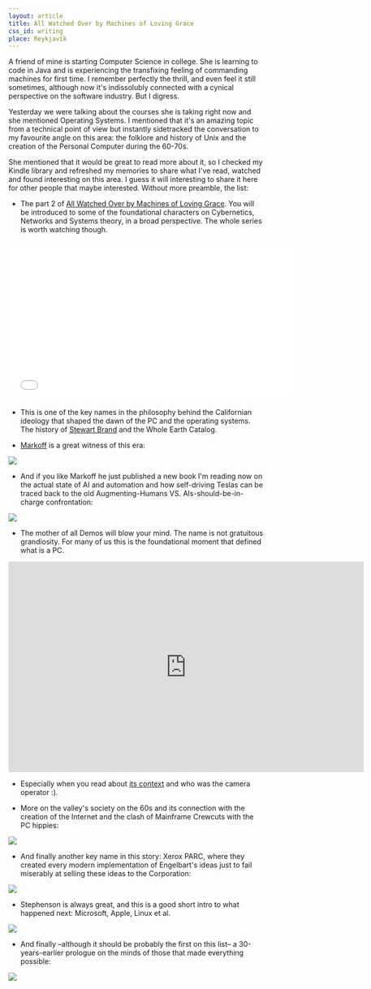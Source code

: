 ```yaml
---
layout: article
title: All Watched Over by Machines of Loving Grace
css_id: writing
place: Reykjavík
---
```


A friend of mine is starting Computer Science in college. She is learning to code in Java and is experiencing the transfixing feeling of commanding machines for first time. I remember perfectly the thrill, and even feel it still sometimes, although now it's indissolubly connected with a cynical perspective on the software industry. But I digress.

Yesterday we were talking about the courses she is taking right now and she mentioned Operating Systems. I mentioned that it's an amazing topic from a technical point of view but instantly sidetracked the conversation to my favourite angle on this area: the folklore and history of Unix and the creation of the Personal Computer during the 60-70s.

She mentioned that it would be great to read more about it, so I checked my Kindle library and refreshed my memories to share what I've read, watched and found interesting on this area. I guess it will interesting to share it here for other people that maybe interested. Without more preamble, the list:

- The part 2 of [All Watched Over by Machines of Loving Grace](http://www.wikiwand.com/en/All_Watched_Over_by_Machines_of_Loving_Grace_(TV_series)#/Part_2._.27The_Use_and_Abuse_of_Vegetational_Concepts.27). You will be introduced to some of the foundational characters on Cybernetics, Networks and Systems theory, in a broad perspective. The whole series is worth watching though.


<iframe frameborder="0" width="560" height="315" src="//www.dailymotion.com/embed/video/x2eagvn" allowfullscreen></iframe>


- This is one of the key names in the philosophy behind the Californian ideology that shaped the dawn of the PC and the operating systems. The history of [Stewart Brand](http://www.wikiwand.com/en/Stewart_Brand) and the Whole Earth Catalog.

- [Markoff](https://twitter.com/markoff) is a great witness of this era:

<a href="http://amzn.to/1QleUM0" target="_blank">
  <img src="http://images.amazon.com/images/P/B000OCXFYM.01._SCLZZZZZZZ_.jpg"/>
</a>

- And if you like Markoff he just published a new book I'm reading now on the actual state of AI and automation and how self-driving Teslas can be traced back to the old Augmenting-Humans VS. AIs-should-be-in-charge confrontation:

<a href="http://amzn.to/1SzsUkA" target="_blank">
  <img src="http://images.amazon.com/images/P/B00OP06CRG.01._SCLZZZZZZZ_.jpg"/>
</a>

- The mother of all Demos will blow your mind. The name is not gratuitous grandiosity. For many of us this is the foundational moment that defined what is a PC.

<iframe width="700" height="415" src="https://www.youtube.com/embed/yJDv-zdhzMY" frameborder="0" allowfullscreen></iframe>

- Especially when you read about [its context](https://en.m.wikipedia.org/wiki/The_Mother_of_All_Demos) and who was the camera operator :).

- More on the valley's society on the 60s and its connection with the creation of the Internet and the clash of Mainframe Crewcuts with the PC hippies:

<a href="http://amzn.to/1kBfhWk" target="_blank">
  <img src="http://images.amazon.com/images/P/B000FC0WP6.01._SCLZZZZZZZ_.jpg"/>
</a>


- And finally another key name in this story: Xerox PARC, where they created every modern implementation of Engelbart's ideas just to fail miserably at selling these ideas to the Corporation:

<a href="http://amzn.to/1kBfCs3" target="_blank">
  <img src="http://images.amazon.com/images/P/B0029PBVCA.01._SCLZZZZZZZ_.jpg"/>
</a>

- Stephenson is always great, and this is a good short intro to what happened next: Microsoft, Apple, Linux et al.

<a href="http://amzn.to/1PuHwl9" target="_blank">
  <img src="http://images.amazon.com/images/P/B0011GA08E.01._SCLZZZZZZZ_.jpg"/>
</a>



- And finally –although it should be probably the first on this list– a 30-years-earlier prologue on the minds of those that made everything possible:

<a href="http://amzn.to/1Qlg5uZ" target="_blank">
  <img src="http://images.amazon.com/images/P/B005IEGK5C.01._SCLZZZZZZZ_.jpg"/>
</a>
